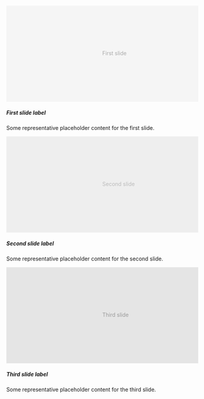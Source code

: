 ﻿<BSCarousel HasControls="true" HasIndicators="true" IsDark="true">
    <BSCarouselItem>
        <svg class="bd-placeholder-img bd-placeholder-img-lg d-block w-100" width="800" height="400" xmlns="http://www.w3.org/2000/svg" role="img" aria-label="Placeholder: First slide" preserveAspectRatio="xMidYMid slice" focusable="false">
            <rect width="100%" height="100%" fill="#f5f5f5"></rect><text x="50%" y="50%" fill="#aaa" dy=".3em">First slide</text>
        </svg>
        <BSCarouselCaption Class="d-none d-md-block text-dark">
            <h5>First slide label</h5>
            <p>Some representative placeholder content for the first slide.</p>
        </BSCarouselCaption>
    </BSCarouselItem>
    <BSCarouselItem>
        <svg class="bd-placeholder-img bd-placeholder-img-lg d-block w-100" width="800" height="400" xmlns="http://www.w3.org/2000/svg" role="img" aria-label="Placeholder: Second slide" preserveAspectRatio="xMidYMid slice" focusable="false">
            <rect width="100%" height="100%" fill="#eee"></rect><text x="50%" y="50%" fill="#bbb" dy=".3em">Second slide</text>
        </svg>
        <BSCarouselCaption Class="d-none d-md-block text-dark">
            <h5>Second slide label</h5>
            <p>Some representative placeholder content for the second slide.</p>
        </BSCarouselCaption>
    </BSCarouselItem>
    <BSCarouselItem Interval="0">
        <svg class="bd-placeholder-img bd-placeholder-img-lg d-block w-100" width="800" height="400" xmlns="http://www.w3.org/2000/svg" role="img" aria-label="Placeholder: Third slide" preserveAspectRatio="xMidYMid slice" focusable="false">
            <rect width="100%" height="100%" fill="#e5e5e5"></rect><text x="50%" y="50%" fill="#999" dy=".3em">Third slide</text>
        </svg>
        <BSCarouselCaption Class="d-none d-md-block text-dark">
            <h5>Third slide label</h5>
            <p>Some representative placeholder content for the third slide.</p>
        </BSCarouselCaption>
    </BSCarouselItem>
</BSCarousel>
